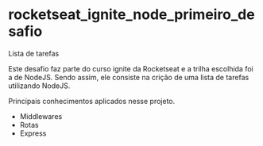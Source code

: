 # rocketseat_ignite_node_primeiro_desafio
Lista de tarefas

Este desafio faz parte do curso ignite da Rocketseat e a trilha escolhida foi a de NodeJS. Sendo assim, ele consiste na crição de uma lista de tarefas utilizando NodeJS.

Principais conhecimentos aplicados nesse projeto.
- Middlewares
- Rotas
- Express
